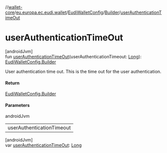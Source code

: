 //[wallet-core](../../../../index.md)/[eu.europa.ec.eudi.wallet](../../index.md)/[EudiWalletConfig](../index.md)/[Builder](index.md)/[userAuthenticationTimeOut](user-authentication-time-out.md)

# userAuthenticationTimeOut

[androidJvm]\
fun [userAuthenticationTimeOut](user-authentication-time-out.md)(userAuthenticationTimeout: [Long](https://kotlinlang.org/api/latest/jvm/stdlib/kotlin/-long/index.html)): [EudiWalletConfig.Builder](index.md)

User authentication time out. This is the time out for the user authentication.

#### Return

[EudiWalletConfig.Builder](index.md)

#### Parameters

androidJvm

| |
|---|
| userAuthenticationTimeout |

[androidJvm]\
var [userAuthenticationTimeOut](user-authentication-time-out.md): [Long](https://kotlinlang.org/api/latest/jvm/stdlib/kotlin/-long/index.html)
